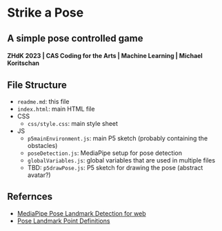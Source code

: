 # Strike a Pose
## A simple pose controlled game
#### ZHdK 2023 | CAS Coding for the Arts | Machine Learning | Michael Koritschan

## File Structure
- `readme.md`: this file
- `index.html`: main HTML file
- CSS
  - `css/style.css`: main style sheet
- JS
  - `p5mainEnvironment.js`: main P5 sketch (probably containing the obstacles)
  - `poseDetection.js`: MediaPipe setup for pose detection
  - `globalVariables.js`: global variables that are used in multiple files
  - TBD: `p5drawPose.js`: P5 sketch for drawing the pose (abstract avatar?)

## Refernces
- [MediaPipe Pose Landmark Detection for web](https://developers.google.com/mediapipe/solutions/vision/pose_landmarker/web_js)
- [Pose Landmark Point Definitions](https://developers.google.com/mediapipe/solutions/vision/pose_landmarker#pose_landmarker_model)